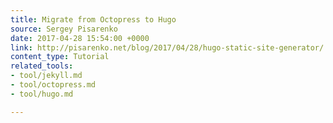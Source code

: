 ```yaml
---
title: Migrate from Octopress to Hugo
source: Sergey Pisarenko
date: 2017-04-28 15:54:00 +0000
link: http://pisarenko.net/blog/2017/04/28/hugo-static-site-generator/
content_type: Tutorial
related_tools:
- tool/jekyll.md
- tool/octopress.md
- tool/hugo.md

---
```

> 





